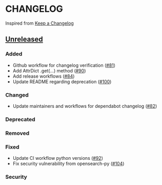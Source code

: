# CHANGELOG
Inspired from [Keep a Changelog](https://keepachangelog.com/en/1.0.0/)

## [Unreleased]
### Added
- Github workflow for changelog verification ([#81](https://github.com/opensearch-project/opensearch-dsl-py/pull/81))
- Add AttrDict .get(...) method ([#90](https://github.com/opensearch-project/opensearch-dsl-py/pull/90))
- Add release workflows ([#84](https://github.com/opensearch-project/opensearch-dsl-py/pull/84))
- Update README regarding deprecation ([#100](https://github.com/opensearch-project/opensearch-dsl-py/pull/100))

### Changed
- Update maintainers and workflows for dependabot changelog ([#82](https://github.com/opensearch-project/opensearch-dsl-py/pull/82))

### Deprecated

### Removed

### Fixed
- Update CI workflow python versions ([#92](https://github.com/opensearch-project/opensearch-dsl-py/pull/92))
- Fix security vulnerability from opensearch-py ([#104](https://github.com/opensearch-project/opensearch-dsl-py/pull/104))

### Security


[Unreleased]: https://github.com/opensearch-project/opensearch-dsl-py/compare/2.0...HEAD